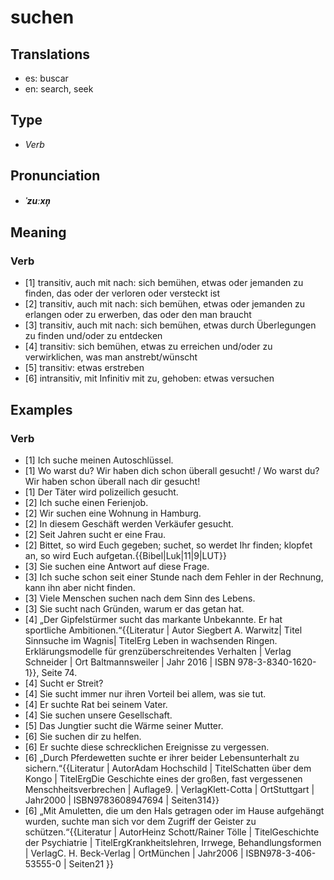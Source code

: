 # suchen
## Translations
- es: buscar
- en: search, seek
## Type
- _Verb_
## Pronunciation
- **_ˈzuːxn̩_**
## Meaning
### Verb
- [1] transitiv, auch mit nach: sich bemühen, etwas oder jemanden zu finden, das oder der verloren oder versteckt ist
- [2] transitiv, auch mit nach: sich bemühen, etwas oder jemanden zu erlangen oder zu erwerben, das oder den man braucht
- [3] transitiv, auch mit nach: sich bemühen, etwas durch Überlegungen zu finden und/oder zu entdecken
- [4] transitiv: sich bemühen, etwas zu erreichen und/oder zu verwirklichen, was man anstrebt/wünscht
- [5] transitiv: etwas erstreben
- [6] intransitiv, mit Infinitiv mit zu, gehoben: etwas versuchen
## Examples
### Verb
- [1] Ich suche meinen Autoschlüssel.
- [1] Wo warst du? Wir haben dich schon überall gesucht! / Wo warst du? Wir haben schon überall nach dir gesucht!
- [1] Der Täter wird polizeilich gesucht.
- [2] Ich suche einen Ferienjob.
- [2] Wir suchen eine Wohnung in Hamburg.
- [2] In diesem Geschäft werden Verkäufer gesucht.
- [2] Seit Jahren sucht er eine Frau.
- [2] Bittet, so wird Euch gegeben; suchet, so werdet Ihr finden; klopfet an, so wird Euch aufgetan.<ref>{{Bibel|Luk|11|9|LUT}}</ref>
- [3] Sie suchen eine Antwort auf diese Frage.
- [3] Ich suche schon seit einer Stunde nach dem Fehler in der Rechnung, kann ihn aber nicht finden.
- [3] Viele Menschen suchen nach dem Sinn des Lebens.
- [3] Sie sucht nach Gründen, warum er das getan hat.
- [4] „Der Gipfelstürmer sucht das markante Unbekannte. Er hat sportliche Ambitionen.“<ref>{{Literatur | Autor Siegbert A. Warwitz| Titel Sinnsuche im Wagnis| TitelErg Leben in wachsenden Ringen. Erklärungsmodelle für grenzüberschreitendes Verhalten | Verlag Schneider | Ort Baltmannsweiler | Jahr 2016 | ISBN 978-3-8340-1620-1}}, Seite 74.</ref>
- [4] Sucht er Streit?
- [4] Sie sucht immer nur ihren Vorteil bei allem, was sie tut.
- [4] Er suchte Rat bei seinem Vater.
- [4] Sie suchen unsere Gesellschaft.
- [5] Das Jungtier sucht die Wärme seiner Mutter.
- [6] Sie suchen dir zu helfen.
- [6] Er suchte diese schrecklichen Ereignisse zu vergessen.
- [6] „Durch Pferdewetten suchte er ihrer beider Lebensunterhalt zu sichern.“<ref>{{Literatur | AutorAdam Hochschild | TitelSchatten über dem Kongo | TitelErgDie Geschichte eines der großen, fast vergessenen Menschheitsverbrechen | Auflage9. | VerlagKlett-Cotta | OrtStuttgart | Jahr2000 | ISBN9783608947694 | Seiten314}}</ref>
- [6] „Mit Amuletten, die um den Hals getragen oder im Hause aufgehängt wurden, suchte man sich vor dem Zugriff der Geister zu schützen.“<ref>{{Literatur | AutorHeinz Schott/Rainer Tölle | TitelGeschichte der Psychiatrie | TitelErgKrankheitslehren, Irrwege, Behandlungsformen | VerlagC. H. Beck-Verlag | OrtMünchen | Jahr2006 | ISBN978-3-406-53555-0 | Seiten21 }}</ref>
